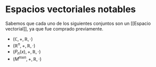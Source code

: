 # Espacios vectoriales notables

Sabemos que cada uno de los siguientes conjuntos son un [[Espacio vectorial]], ya que fue comprado previamente.

- $(\mathbb{C},+,\mathbb{R},\cdot)$
- $(\mathbb{R}^n,+,\mathbb{R},\cdot)$
- $(P_n(x),+,\mathbb{R},\cdot)$
- $(M^{mxn},+,\mathbb{R},\cdot)$
